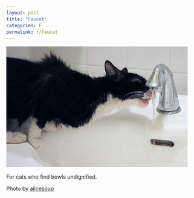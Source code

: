 ```yaml
---
layout: post
title: "Faucet"
categories: F
permalink: f/faucet
---
```


<img src="/images/f/faucet.jpg">

For cats who find bowls undignified.

Photo by <a href="http://www.flickr.com/photos/alicesoup/195156102/">alicesoup</a>